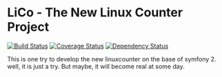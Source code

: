 LiCo - The New Linux Counter Project
====================================

[![Build Status](https://travis-ci.org/alexloehner/linuxcounter.new.svg?branch=master)](https://travis-ci.org/alexloehner/linuxcounter.new)
[![Coverage Status](https://coveralls.io/repos/alexloehner/linuxcounter.new/badge.svg)](https://coveralls.io/r/alexloehner/linuxcounter.new)
[![Dependency Status](https://www.versioneye.com/user/projects/5509756b4996ebef3300004f/badge.svg?style=flat)](https://www.versioneye.com/user/projects/5509756b4996ebef3300004f)



This is one try to develop the new linuxcounter on the base of symfony 2.
well, it is just a try. But maybe, it will become real at some day.

